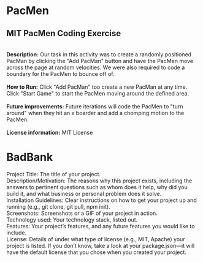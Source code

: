# PacMen
## MIT PacMen Coding Exercise
<br>
<b>Description:</b> Our task in this activity was to create a randomly positioned PacMan by clicking the "Add PacMan" button and have the PacMen move across the page at random velocities. We were also required to code a boundary for the PacMen to bounce off of.<br>
<br>
<b>How to Run:</b> Click "Add PacMan" too create a new PacMan at any time. Click "Start Game" to start the PacMen moving around the defined area.<br>
<br>
<b>Future improvements:</b> Future iterations will code the PacMen to "turn around" when they hit an x boarder and add a chomping motion to the PacMen.<br>
<br>
<b>License information:</b> MIT License

# BadBank

Project Title: The title of your project. <br>
Description/Motivation: The reasons why this project exists, including the answers to pertinent questions such as whom does it help, why did you build it, and what business or personal problem does it solve.<br>
Installation Guidelines: Clear instructions on how to get your project up and running (e.g., git clone, git pull, npm init).<br>
Screenshots: Screenshots or a GIF of your project in action.<br>
Technology used: Your technology stack, listed out. <br>
Features: Your project’s features, and any future features you would like to include.<br>
License: Details of under what type of license (e.g., MIT, Apache) your project is listed. If you don’t know, take a look at your package.json—it will have the default license that you chose when you created your project.

